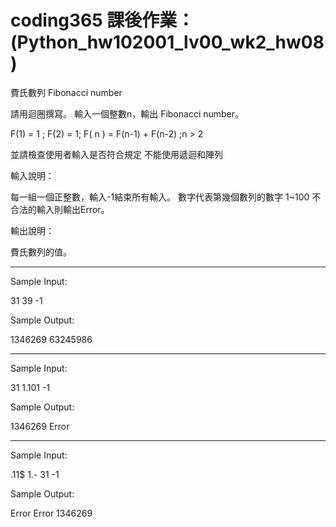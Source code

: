 # coding365 課後作業： (Python_hw102001_lv00_wk2_hw08)

費氏數列 Fibonacci number 

請用迴圈撰寫。 
輸入一個整數n，輸出 Fibonacci number。 

F(1) = 1 ; F(2) = 1; 
F( n ) = F(n-1) + F(n-2) ;n > 2 

並請檢查使用者輸入是否符合規定 
不能使用遞迴和陣列 

輸入說明： 

每一組一個正整數，輸入-1結束所有輸入。 
數字代表第幾個數列的數字 1~100 
不合法的輸入則輸出Error。 

輸出說明： 

費氏數列的值。 

--------------------- 

Sample Input: 

31 
39 
-1 

Sample Output: 

1346269 
63245986 

--------------------- 

Sample Input: 

31 
1.101 
-1 

Sample Output: 

1346269 
Error 

--------------------- 

Sample Input: 

.11$ 
1.- 
31 
-1 

Sample Output: 

Error 
Error 
1346269 